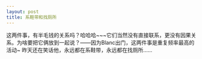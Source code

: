```yaml
---
layout: post
title: 系鞋带和找厕所
---
```




这两件事，有半毛钱的关系吗？哈哈哈~~~它们当然没有直接联系，更没有因果关系。为啥要把它俩放到一起说？——因为Blanc出门，这两件事是重复频率最高的活动~ 昨天还在笑话他，永远都在系鞋带，永远都在找厕所……
